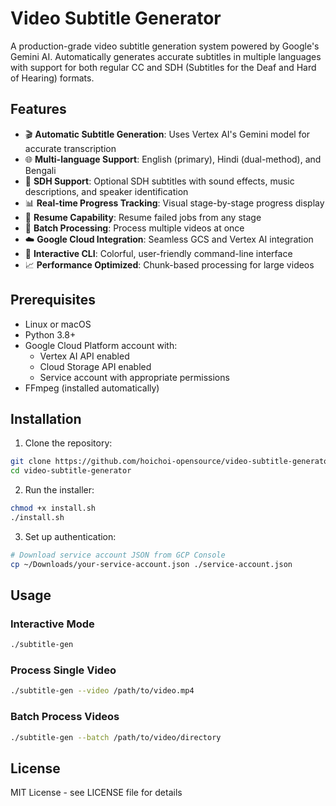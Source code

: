 # Video Subtitle Generator

A production-grade video subtitle generation system powered by Google's Gemini AI. Automatically generates accurate subtitles in multiple languages with support for both regular CC and SDH (Subtitles for the Deaf and Hard of Hearing) formats.

## Features

- 🎬 **Automatic Subtitle Generation**: Uses Vertex AI's Gemini model for accurate transcription
- 🌐 **Multi-language Support**: English (primary), Hindi (dual-method), and Bengali
- 🦻 **SDH Support**: Optional SDH subtitles with sound effects, music descriptions, and speaker identification
- 📊 **Real-time Progress Tracking**: Visual stage-by-stage progress display
- 🔄 **Resume Capability**: Resume failed jobs from any stage
- 📁 **Batch Processing**: Process multiple videos at once
- ☁️ **Google Cloud Integration**: Seamless GCS and Vertex AI integration
- 🎨 **Interactive CLI**: Colorful, user-friendly command-line interface
- 📈 **Performance Optimized**: Chunk-based processing for large videos

## Prerequisites

- Linux or macOS
- Python 3.8+
- Google Cloud Platform account with:
  - Vertex AI API enabled
  - Cloud Storage API enabled
  - Service account with appropriate permissions
- FFmpeg (installed automatically)

## Installation

1. Clone the repository:
```bash
git clone https://github.com/hoichoi-opensource/video-subtitle-generator.git
cd video-subtitle-generator
```

2. Run the installer:
```bash
chmod +x install.sh
./install.sh
```

3. Set up authentication:
```bash
# Download service account JSON from GCP Console
cp ~/Downloads/your-service-account.json ./service-account.json
```

## Usage

### Interactive Mode
```bash
./subtitle-gen
```

### Process Single Video
```bash
./subtitle-gen --video /path/to/video.mp4
```

### Batch Process Videos
```bash
./subtitle-gen --batch /path/to/video/directory
```

## License

MIT License - see LICENSE file for details
